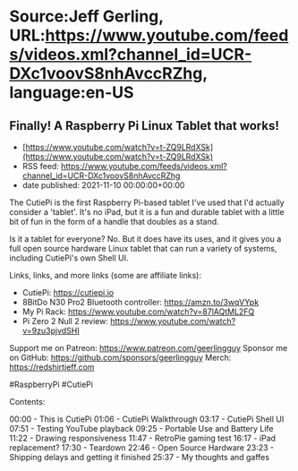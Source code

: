 # Source:Jeff Gerling, URL:https://www.youtube.com/feeds/videos.xml?channel_id=UCR-DXc1voovS8nhAvccRZhg, language:en-US

## Finally! A Raspberry Pi Linux Tablet that works!
 - [https://www.youtube.com/watch?v=t-ZQ9LRdXSk](https://www.youtube.com/watch?v=t-ZQ9LRdXSk)
 - RSS feed: https://www.youtube.com/feeds/videos.xml?channel_id=UCR-DXc1voovS8nhAvccRZhg
 - date published: 2021-11-10 00:00:00+00:00

The CutiePi is the first Raspberry Pi-based tablet I've used that I'd actually consider a 'tablet'. It's no iPad, but it is a fun and durable tablet with a little bit of fun in the form of a handle that doubles as a stand.

Is it a tablet for everyone? No. But it does have its uses, and it gives you a full open source hardware Linux tablet that can run a variety of systems, including CutiePi's own Shell UI.

Links, links, and more links (some are affiliate links):

  - CutiePi: https://cutiepi.io
  - 8BitDo N30 Pro2 Bluetooth controller: https://amzn.to/3wqVYpk
  - My Pi Rack: https://www.youtube.com/watch?v=87lAQtML2FQ
  - Pi Zero 2 Null 2 review: https://www.youtube.com/watch?v=9zu3pjvdSHI

Support me on Patreon: https://www.patreon.com/geerlingguy
Sponsor me on GitHub: https://github.com/sponsors/geerlingguy
Merch: https://redshirtjeff.com

#RaspberryPi #CutiePi

Contents:

00:00 - This is CutiePi
01:06 - CutiePi Walkthrough
03:17 - CutiePi Shell UI
07:51 - Testing YouTube playback
09:25 - Portable Use and Battery Life
11:22 - Drawing responsiveness
11:47 - RetroPie gaming test
16:17 - iPad replacement?
17:30 - Teardown
22:46 - Open Source Hardware
23:23 - Shipping delays and getting it finished
25:37 - My thoughts and gaffes

